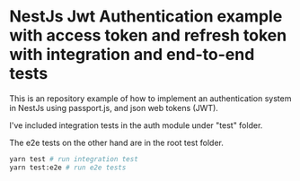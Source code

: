 # NestJs Jwt Authentication example with access token and refresh token with integration and end-to-end tests

This is an repository example of how to implement an authentication system in NestJs using passport.js, and json web tokens (JWT).

I've included integration tests in the auth module under "test" folder.

The e2e tests on the other hand are in the root test folder.

```bash
yarn test # run integration test
yarn test:e2e # run e2e tests
```
